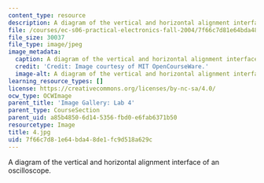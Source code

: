 ```yaml
---
content_type: resource
description: A diagram of the vertical and horizontal alignment interface of an oscilloscope.
file: /courses/ec-s06-practical-electronics-fall-2004/7f66c7d81e64bda48de1fc9d518a629c_4.jpg
file_size: 30037
file_type: image/jpeg
image_metadata:
  caption: A diagram of the vertical and horizontal alignment interface of an oscilloscope.
  credit: 'Credit: Image courtesy of MIT OpenCourseWare.'
  image-alt: A diagram of the vertical and horizontal alignment interface of an oscilloscope.
learning_resource_types: []
license: https://creativecommons.org/licenses/by-nc-sa/4.0/
ocw_type: OCWImage
parent_title: 'Image Gallery: Lab 4'
parent_type: CourseSection
parent_uid: a85b4850-6d14-5356-fbd0-e6fab6371b50
resourcetype: Image
title: 4.jpg
uid: 7f66c7d8-1e64-bda4-8de1-fc9d518a629c
---
```

A diagram of the vertical and horizontal alignment interface of an oscilloscope.